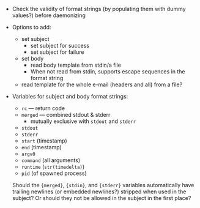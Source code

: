 - Check the validity of format strings (by populating them with dummy values?)
  before daemonizing

- Options to add:
    - set subject
        - set subject for success
        - set subject for failure
    - set body
        - read body template from stdin/a file
        - When not read from stdin, supports escape sequences in the format
          string
    - read template for the whole e-mail (headers and all) from a file?

- Variables for subject and body format strings:
    - `rc` — return code
    - `merged` — combined stdout & stderr
        - mutually exclusive with `stdout` and `stderr`
    - `stdout`
    - `stderr`
    - `start` (timestamp)
    - `end` (timestamp)
    - `argv0`
    - `command` (all arguments)
    - `runtime` (`str(timedelta)`)
    - `pid` (of spawned process)

    Should the `{merged}`, `{stdin}`, and `{stderr}` variables automatically
    have trailing newlines (or embedded newlines?) stripped when used in the
    subject?  Or should they not be allowed in the subject in the first place?
